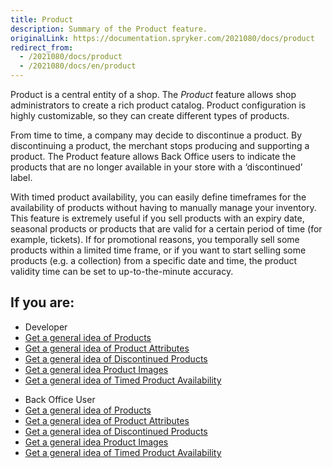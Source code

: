 ```yaml
---
title: Product
description: Summary of the Product feature.
originalLink: https://documentation.spryker.com/2021080/docs/product
redirect_from:
  - /2021080/docs/product
  - /2021080/docs/en/product
---
```


Product is a central entity of a shop. The *Product* feature allows shop administrators to create a rich product catalog. Product configuration is highly customizable, so they can create different types of products. 

From time to time, a company may decide to discontinue a product. By discontinuing a product, the merchant stops producing and supporting a product. The Product feature allows Back Office users to indicate the products that are no longer available in your store with a ‘discontinued’ label.

With timed product availability, you can easily define timeframes for the availability of products without having to manually manage your inventory. This feature is extremely useful if you sell products with an expiry date, seasonal products or products that are valid for a certain period of time (for example, tickets). If for promotional reasons, you temporally sell some products within a limited time frame, or if you want to start selling some products (e.g. a collection) from a specific date and time, the product validity time can be set to up-to-the-minute accuracy.



## If you are:

<div class="mr-container">
    <div class="mr-list-container">
        <!-- col1 -->
        <div class="mr-col">
            <ul class="mr-list mr-list-green">
                <li class="mr-title">Developer</li>
                <li><a href="https://documentation.spryker.com/docs/products-overview" class="mr-link">Get a general idea of Products</a></li>
                 <li><a href="https://documentation.spryker.com/docs/product-attributes-overview" class="mr-link">Get a general idea of Product Attributes</a></li>
                  <li><a href="https://documentation.spryker.com/docs/discontinued-products-overview" class="mr-link">Get a general idea of Discontinued Products</a></li>
                   <li><a href="https://documentation.spryker.com/docs/product-image-management" class="mr-link">Get a general idea Product Images</a></li>
                    <li><a href="https://documentation.spryker.com/docs/timed-product-availability-overview" class="mr-link">Get a general idea of Timed Product Availability</a></li>
            </ul>
        </div>
        <!-- col2 -->
        <div class="mr-col">
            <ul class="mr-list mr-list-blue">
                <li class="mr-title"> Back Office User</li>
                <li><a href="https://documentation.spryker.com/docs/products-overview" class="mr-link">Get a general idea of Products</a></li>
                 <li><a href="https://documentation.spryker.com/docs/product-attributes-overview" class="mr-link">Get a general idea of Product Attributes</a></li>
                  <li><a href="https://documentation.spryker.com/docs/discontinued-products-overview" class="mr-link">Get a general idea of Discontinued Products</a></li>
                   <li><a href="https://documentation.spryker.com/docs/product-image-management" class="mr-link">Get a general idea Product Images</a></li>
                    <li><a href="https://documentation.spryker.com/docs/timed-product-availability-overview" class="mr-link">Get a general idea of Timed Product Availability</a></li>
            </ul>
        </div>
    </div>
</div>














